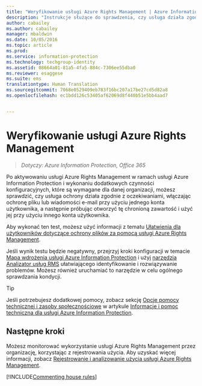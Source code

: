 ```yaml
---
title: "Weryfikowanie usługi Azure Rights Management | Azure Information Protection"
description: "Instrukcje służące do sprawdzenia, czy usługa działa zgodnie z oczekiwaniami przez ochronę pliku lub wiadomości e-mail za pomocą jednego konta użytkownika, a następnie próbę otwarcia i użycia tej zawartości chronionej z innego konta użytkownika."
author: cabailey
ms.author: cabailey
manager: mbaldwin
ms.date: 10/05/2016
ms.topic: article
ms.prod: 
ms.service: information-protection
ms.technology: techgroup-identity
ms.assetid: 08664a01-81a5-4fa5-884c-7306ee55dba0
ms.reviewer: esaggese
ms.suite: ems
translationtype: Human Translation
ms.sourcegitcommit: 7068e0529409eb783f16bc207a17be27cd5d82a8
ms.openlocfilehash: ec1bdd126c53405af62069d8f440b51e5bb4aad7


---
```


# <a name="verifying-the-azure-rights-management-service"></a>Weryfikowanie usługi Azure Rights Management

>*Dotyczy: Azure Information Protection, Office 365*

Po aktywowaniu usługi Azure Rights Management w ramach usługi Azure Information Protection i wykonaniu dodatkowych czynności konfiguracyjnych, które są wymagane dla danej organizacji, możesz sprawdzić, czy usługa ochrony działa zgodnie z oczekiwaniami, włączając ochronę pliku lub wiadomości e-mail przy użyciu jednego konta użytkownika, a następnie próbując otworzyć tę chronioną zawartość i użyć jej przy użyciu innego konta użytkownika.

Aby wykonać ten test, możesz użyć informacji z tematu [Ułatwienia dla użytkowników dotyczące ochrony plików za pomocą usługi Azure Rights Management](help-users.md).

Jeśli wynik testu będzie negatywny, przejrzyj kroki konfiguracji w temacie [Mapa wdrożenia usługi Azure Information Protection](../plan-design/deployment-roadmap.md) i użyj [narzędzia Analizator usług RMS](http://www.microsoft.com/en-us/download/details.aspx?id=46437) ułatwiającego identyfikowanie i rozwiązywanie problemów. Możesz również uruchamiać to narzędzie w celu ogólnego sprawdzania kondycji.

> [!TIP]
> Jeśli potrzebujesz dodatkowej pomocy, zobacz sekcję [Opcje pomocy technicznej i zasoby społecznościowe](../get-started/information-support.md#support-options-and-community-resources) w artykule [Informacje i pomoc techniczna dla usługi Azure Information Protection](../get-started/information-support.md).

## <a name="next-steps"></a>Następne kroki

Możesz monitorować wykorzystanie usługi Azure Rights Management przez organizację, korzystając z rejestrowania użycia. Aby uzyskać więcej informacji, zobacz [Rejestrowanie i analizowanie użycia usługi Azure Rights Management](log-analyze-usage.md).

[!INCLUDE[Commenting house rules](../includes/houserules.md)]





<!--HONumber=Jan17_HO4-->


